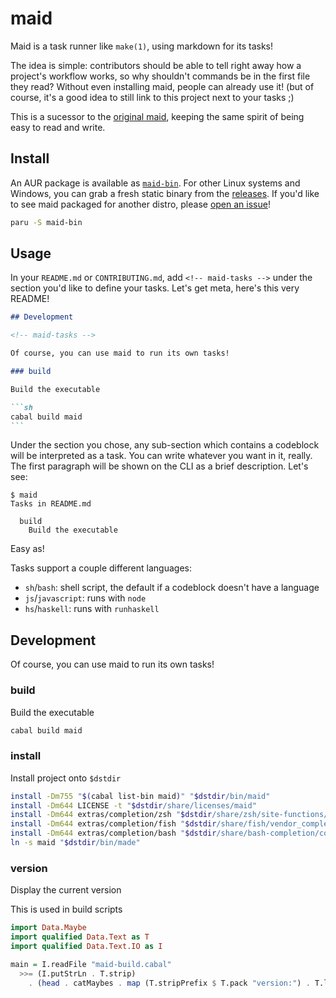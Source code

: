 # maid

Maid is a task runner like `make(1)`, using markdown for its tasks!

The idea is simple: contributors should be able to tell right away how a project's workflow works,
so why shouldn't commands be in the first file they read? Without even installing maid, people can
already use it! (but of course, it's a good idea to still link to this project next to your tasks ;)

This is a sucessor to the [original maid], keeping the same spirit of being easy to read and write.

[original maid]: https://github.com/egoist/maid

## Install

An AUR package is available as [`maid-bin`]. For other Linux systems and Windows, you can grab a
fresh static binary from the [releases]. If you'd like to see maid packaged for another distro,
please [open an issue]!

```sh
paru -S maid-bin
```

[`maid-bin`]: https://aur.archlinux.org/packages/maid-bin
[releases]: https://github.com/rniii/maid/releases/latest
[open an issue]: https://github/rniii/maid/issues/new/choose

## Usage

In your `README.md` or `CONTRIBUTING.md`, add `<!-- maid-tasks -->` under the section you'd like to
define your tasks. Let's get meta, here's this very README!

````md
## Development

<!-- maid-tasks -->

Of course, you can use maid to run its own tasks!

### build

Build the executable

```sh
cabal build maid
```
````

Under the section you chose, any sub-section which contains a codeblock will be interpreted as a
task. You can write whatever you want in it, really. The first paragraph will be shown on the CLI as
a brief description. Let's see:

```
$ maid
Tasks in README.md

  build
    Build the executable
```

Easy as!

Tasks support a couple different languages:

- `sh`/`bash`: shell script, the default if a codeblock doesn't have a language
- `js`/`javascript`: runs with `node`
- `hs`/`haskell`: runs with `runhaskell`

## Development

<!-- maid-tasks -->

Of course, you can use maid to run its own tasks!

### build

Build the executable

```sh
cabal build maid
```

### install

Install project onto `$dstdir`

```sh
install -Dm755 "$(cabal list-bin maid)" "$dstdir/bin/maid"
install -Dm644 LICENSE -t "$dstdir/share/licenses/maid"
install -Dm644 extras/completion/zsh "$dstdir/share/zsh/site-functions/_maid"
install -Dm644 extras/completion/fish "$dstdir/share/fish/vendor_completions.d/maid.fish"
install -Dm644 extras/completion/bash "$dstdir/share/bash-completion/completions/maid"
ln -s maid "$dstdir/bin/made"
```

### version

Display the current version

This is used in build scripts

```hs
import Data.Maybe
import qualified Data.Text as T
import qualified Data.Text.IO as I

main = I.readFile "maid-build.cabal"
  >>= (I.putStrLn . T.strip)
    . (head . catMaybes . map (T.stripPrefix $ T.pack "version:") . T.lines)
```
